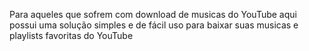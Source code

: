 Para aqueles que sofrem com download de musicas do YouTube aqui possui uma solução simples e de fácil uso para baixar suas musicas e playlists favoritas do YouTube
